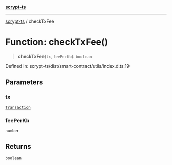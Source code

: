 [**scrypt-ts**](../README.md)

***

[scrypt-ts](../globals.md) / checkTxFee

# Function: checkTxFee()

> **checkTxFee**(`tx`, `feePerKb`): `boolean`

Defined in: scrypt-ts/dist/smart-contract/utils/index.d.ts:19

## Parameters

### tx

[`Transaction`](../@scrypt-inc/bsv/classes/Transaction.md)

### feePerKb

`number`

## Returns

`boolean`
